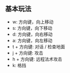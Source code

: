 ## 基本玩法

- w: 方向键，向上移动
- s: 方向键，向下移动
- d: 方向键，向右移动
- a: 方向键，向左移动
- t + 方向键: 对话 / 检查地面
- j + 方向键: 攻击
- h + 方向键: 远程法术攻击
- k: 格挡
